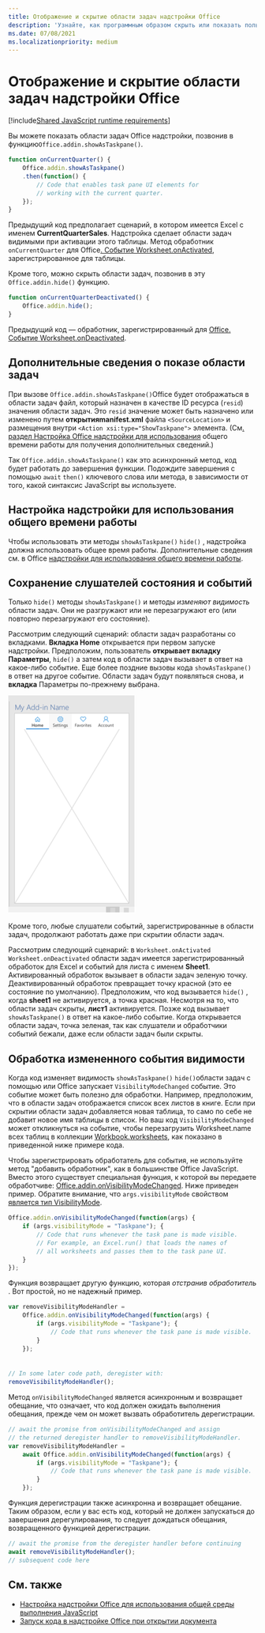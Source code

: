 ```yaml
---
title: Отображение и скрытие области задач надстройки Office
description: 'Узнайте, как программным образом скрыть или показать пользовательский интерфейс надстройки во время ее непрерывного работы.'
ms.date: 07/08/2021
ms.localizationpriority: medium
---
```


# <a name="show-or-hide-the-task-pane-of-your-office-add-in"></a>Отображение и скрытие области задач надстройки Office

[!include[Shared JavaScript runtime requirements](../includes/shared-runtime-requirements-note.md)]

Вы можете показать области задач Office надстройки, позвонив в функцию`Office.addin.showAsTaskpane()`.

```javascript
function onCurrentQuarter() {
    Office.addin.showAsTaskpane()
    .then(function() {
        // Code that enables task pane UI elements for
        // working with the current quarter.
    });
}
```

Предыдущий код предполагает сценарий, в котором имеется Excel с именем **CurrentQuarterSales**. Надстройка сделает области задач видимыми при активации этого таблицы. Метод обработник `onCurrentQuarter` для Office[. Событие Worksheet.onActivated](/javascript/api/excel/excel.worksheet?view=excel-js-preview&preserve-view=true#excel-excel-worksheet-onactivated-member), зарегистрированное для таблицы.

Кроме того, можно скрыть области задач, позвонив в эту `Office.addin.hide()` функцию.

```javascript
function onCurrentQuarterDeactivated() {
    Office.addin.hide();
}
```

Предыдущий код — обработник, зарегистрированный для [Office. Событие Worksheet.onDeactivated](/javascript/api/excel/excel.worksheet?view=excel-js-preview&preserve-view=true#excel-excel-worksheet-ondeactivated-member).

## <a name="additional-details-on-showing-the-task-pane"></a>Дополнительные сведения о показе области задач

При вызове `Office.addin.showAsTaskpane()`Office будет отображаться в области задач файл, который назначен в качестве ID ресурса (`resid`) значения области задач. Это `resid` значение может быть назначено или изменено путем **открытияmanifest.xml** файла `<SourceLocation>` и размещения внутри `<Action xsi:type="ShowTaskpane">` элемента.
(См[. раздел Настройка Office надстройки для использования](configure-your-add-in-to-use-a-shared-runtime.md) общего времени работы для получения дополнительных сведений.)

Так `Office.addin.showAsTaskpane()` как это асинхронный метод, код будет работать до завершения функции. Подождите завершения с помощью `await` `then()` ключевого слова или метода, в зависимости от того, какой синтаксис JavaScript вы используете.

## <a name="configure-your-add-in-to-use-the-shared-runtime"></a>Настройка надстройки для использования общего времени работы

Чтобы использовать эти методы `showAsTaskpane()` `hide()` , надстройка должна использовать общее время работы. Дополнительные сведения см. в Office [надстройки для использования общего времени работы](configure-your-add-in-to-use-a-shared-runtime.md).

## <a name="preservation-of-state-and-event-listeners"></a>Сохранение слушателей состояния и событий

Только `hide()` методы `showAsTaskpane()` и методы *изменяют видимость* области задач. Они не разгружают или не перезагружают его (или повторно перезагружают его состояние).

Рассмотрим следующий сценарий: области задач разработаны со вкладками. **Вкладка Home** открывается при первом запуске надстройки. Предположим, пользователь **открывает вкладку Параметры**, `hide()` а затем код в области задач вызывает в ответ на какое-либо событие. Еще более поздние вызовы кода `showAsTaskpane()` в ответ на другое событие. Области задач будут появляться снова, и **вкладка** Параметры по-прежнему выбрана.

![Снимок экрана области задач с четырьмя вкладками с метками Home, Параметры, Избранное и Учетные записи.](../images/TaskpaneWithTabs.png)

Кроме того, любые слушатели событий, зарегистрированные в области задач, продолжают работать даже при скрытии области задач.

Рассмотрим следующий сценарий: в `Worksheet.onActivated` `Worksheet.onDeactivated` области задач имеется зарегистрированный обработок для Excel и событий для листа с именем **Sheet1**. Активированный обработок вызывает в области задач зеленую точку. Деактивированный обработок превращает точку красной (это ее состояние по умолчанию). Предположим, что код вызывается `hide()` , когда **sheet1** не активируется, а точка красная. Несмотря на то, что области задач скрыты, **лист1** активируется. Позже код вызывает `showAsTaskpane()` в ответ на какое-либо событие. Когда открывается области задач, точка зеленая, так как слушатели и обработчики событий бежали, даже если области задач были скрыты.

## <a name="handle-the-visibility-changed-event"></a>Обработка измененного события видимости

Когда код изменяет видимость `showAsTaskpane()` `hide()`области задач с помощью или Office запускает `VisibilityModeChanged` событие. Это событие может быть полезно для обработки. Например, предположим, что в области задач отображается список всех листов в книге. Если при скрытии области задач добавляется новая таблица, то само по себе не добавит новое имя таблицы в список. Но ваш код `VisibilityModeChanged` может откликнуться на событие, чтобы перезагрузить Worksheet.name всех таблиц в коллекции [Workbook.worksheets](/javascript/api/excel/excel.workbook#excel-excel-workbook-worksheets-member), как показано в приведенной ниже примере кода.[](/javascript/api/excel/excel.worksheet#excel-excel-worksheet-name-member)

Чтобы зарегистрировать обработатель для события, не используйте метод "добавить обработник", как в большинстве Office JavaScript. Вместо этого существует специальная функция, к которой вы передаете обработчиве: [Office.addin.onVisibilityModeChanged](/javascript/api/office/office.addin#office-office-addin-onvisibilitymodechanged-member(1)). Ниже приведен пример. Обратите внимание, что `args.visibilityMode` свойством [является тип VisibilityMode](/javascript/api/office/office.visibilitymode).

```javascript
Office.addin.onVisibilityModeChanged(function(args) {
    if (args.visibilityMode = "Taskpane"); {
        // Code that runs whenever the task pane is made visible.
        // For example, an Excel.run() that loads the names of
        // all worksheets and passes them to the task pane UI.
    }
});
```

Функция возвращает другую функцию, которая *отстранив обработитель* . Вот простой, но не надежный пример.

```javascript
var removeVisibilityModeHandler =
    Office.addin.onVisibilityModeChanged(function(args) {
        if (args.visibilityMode = "Taskpane"); {
            // Code that runs whenever the task pane is made visible.
        }
    });


// In some later code path, deregister with:
removeVisibilityModeHandler();
```

Метод `onVisibilityModeChanged` является асинхронным и возвращает обещание, что означает, что код должен ожидать выполнения обещания, прежде чем он может вызвать обработитель дерегистрации.

```javascript
// await the promise from onVisibilityModeChanged and assign
// the returned deregister handler to removeVisibilityModeHandler.
var removeVisibilityModeHandler =
    await Office.addin.onVisibilityModeChanged(function(args) {
        if (args.visibilityMode = "Taskpane"); {
            // Code that runs whenever the task pane is made visible.
        }
    });
```

Функция дерегистрации также асинхронна и возвращает обещание. Таким образом, если у вас есть код, который не должен запускаться до завершения дерегулирования, то следует дождаться обещания, возвращенного функцией дерегистрации.

```javascript
// await the promise from the deregister handler before continuing
await removeVisibilityModeHandler();
// subsequent code here
```

## <a name="see-also"></a>См. также

- [Настройка надстройки Office для использования общей среды выполнения JavaScript](configure-your-add-in-to-use-a-shared-runtime.md)
- [Запуск кода в надстройке Office при открытии документа](run-code-on-document-open.md)
